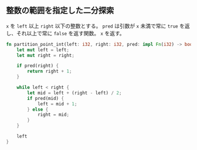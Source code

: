 ## 整数の範囲を指定した二分探索
`x` を `left` 以上 `right` 以下の整数とする。
`pred` は引数が `x` 未満で常に `true` を返し、それ以上で常に `false` を返す関数。
`x` を返す。

```rs
fn partition_point_int(left: i32, right: i32, pred: impl Fn(i32) -> bool) -> i32 {
    let mut left = left;
    let mut right = right;

    if pred(right) {
        return right + 1;
    }

    while left < right {
        let mid = left + (right - left) / 2;
        if pred(mid) {
            left = mid + 1;
        } else {
            right = mid;
        }
    }

    left
}
```
